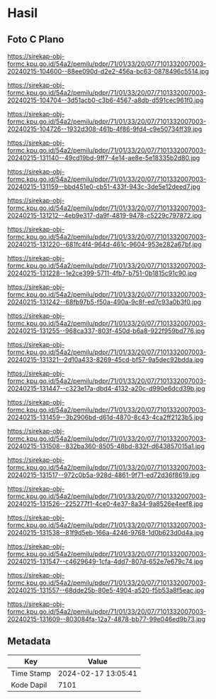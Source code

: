 # Hasil

## Foto C Plano

https://sirekap-obj-formc.kpu.go.id/54a2/pemilu/pdpr/71/01/33/20/07/7101332007003-20240215-104600--88ee090d-d2e2-456a-bc63-0878496c5514.jpg

https://sirekap-obj-formc.kpu.go.id/54a2/pemilu/pdpr/71/01/33/20/07/7101332007003-20240215-104704--3d51acb0-c3b6-4567-a8db-d591cec961f0.jpg

https://sirekap-obj-formc.kpu.go.id/54a2/pemilu/pdpr/71/01/33/20/07/7101332007003-20240215-104726--1932d308-461b-4f86-9fd4-c9e50734ff39.jpg

https://sirekap-obj-formc.kpu.go.id/54a2/pemilu/pdpr/71/01/33/20/07/7101332007003-20240215-131140--49cd19bd-9ff7-4e14-ae8e-5e18335b2d80.jpg

https://sirekap-obj-formc.kpu.go.id/54a2/pemilu/pdpr/71/01/33/20/07/7101332007003-20240215-131159--bbd451e0-cb51-433f-943c-3de5e12deed7.jpg

https://sirekap-obj-formc.kpu.go.id/54a2/pemilu/pdpr/71/01/33/20/07/7101332007003-20240215-131212--4eb9e317-da9f-4819-9478-c5229c797872.jpg

https://sirekap-obj-formc.kpu.go.id/54a2/pemilu/pdpr/71/01/33/20/07/7101332007003-20240215-131220--681fc4f4-964d-461c-9604-953e282a67bf.jpg

https://sirekap-obj-formc.kpu.go.id/54a2/pemilu/pdpr/71/01/33/20/07/7101332007003-20240215-131228--1e2ce399-5711-4fb7-b751-0b1815c91c90.jpg

https://sirekap-obj-formc.kpu.go.id/54a2/pemilu/pdpr/71/01/33/20/07/7101332007003-20240215-131242--68fb97b5-f50a-490a-9c8f-ed7c93a0b3f0.jpg

https://sirekap-obj-formc.kpu.go.id/54a2/pemilu/pdpr/71/01/33/20/07/7101332007003-20240215-131255--968ca337-803f-450d-b6a8-922f959bd776.jpg

https://sirekap-obj-formc.kpu.go.id/54a2/pemilu/pdpr/71/01/33/20/07/7101332007003-20240215-131321--2d10a433-8269-45cd-bf57-9a5dec92bdda.jpg

https://sirekap-obj-formc.kpu.go.id/54a2/pemilu/pdpr/71/01/33/20/07/7101332007003-20240215-131447--c323e17a-dbd4-4132-a20c-d990e6dcd39b.jpg

https://sirekap-obj-formc.kpu.go.id/54a2/pemilu/pdpr/71/01/33/20/07/7101332007003-20240215-131459--3b2906bd-d61d-4870-8c43-4ca2ff2123b5.jpg

https://sirekap-obj-formc.kpu.go.id/54a2/pemilu/pdpr/71/01/33/20/07/7101332007003-20240215-131508--832ba360-8505-48bd-832f-d643857015a1.jpg

https://sirekap-obj-formc.kpu.go.id/54a2/pemilu/pdpr/71/01/33/20/07/7101332007003-20240215-131517--972c0b5a-928d-4861-9f71-ed72d36f8619.jpg

https://sirekap-obj-formc.kpu.go.id/54a2/pemilu/pdpr/71/01/33/20/07/7101332007003-20240215-131526--225277f1-4ce0-4e37-8a34-9a8526e4eef8.jpg

https://sirekap-obj-formc.kpu.go.id/54a2/pemilu/pdpr/71/01/33/20/07/7101332007003-20240215-131538--81f9d5eb-166a-4246-9768-1d0b623d0d4a.jpg

https://sirekap-obj-formc.kpu.go.id/54a2/pemilu/pdpr/71/01/33/20/07/7101332007003-20240215-131547--c4629649-1cfa-4dd7-807d-652e7e679c74.jpg

https://sirekap-obj-formc.kpu.go.id/54a2/pemilu/pdpr/71/01/33/20/07/7101332007003-20240215-131557--68dde25b-80e5-4904-a520-f5b53a8f5eac.jpg

https://sirekap-obj-formc.kpu.go.id/54a2/pemilu/pdpr/71/01/33/20/07/7101332007003-20240215-131609--803084fa-12a7-4878-bb77-99e046ed9b73.jpg


## Metadata

| Key        | Value               |
| ---------- | ------------------- |
| Time Stamp | 2024-02-17 13:05:41 |
| Kode Dapil | 7101                |



